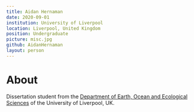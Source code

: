 ```yaml
---
title: Aidan Hernaman
date: 2020-09-01
institution: University of Liverpool
location: Liverpool, United Kingdom
position: Undergraduate
picture: misc.jpg
github: AidanHernaman
layout: person
---
```


# About

Dissertation student from the
[Department of Earth, Ocean and Ecological Sciences](https://www.liverpool.ac.uk/environmental-sciences/staff/leonardo-uieda/)
of the University of Liverpool, UK.